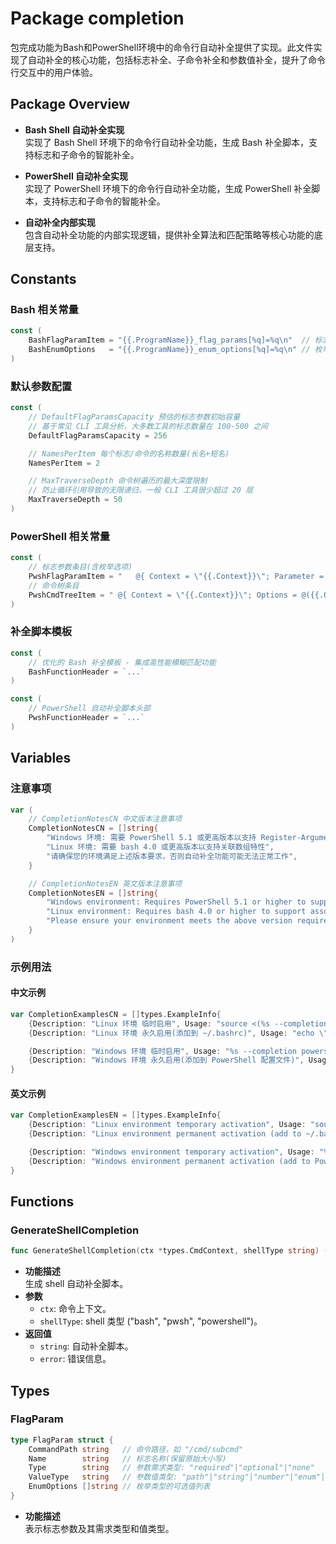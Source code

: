 # Package completion

包完成功能为Bash和PowerShell环境中的命令行自动补全提供了实现。此文件实现了自动补全的核心功能，包括标志补全、子命令补全和参数值补全，提升了命令行交互中的用户体验。

## Package Overview

- **Bash Shell 自动补全实现**  
  实现了 Bash Shell 环境下的命令行自动补全功能，生成 Bash 补全脚本，支持标志和子命令的智能补全。

- **PowerShell 自动补全实现**  
  实现了 PowerShell 环境下的命令行自动补全功能，生成 PowerShell 补全脚本，支持标志和子命令的智能补全。

- **自动补全内部实现**  
  包含自动补全功能的内部实现逻辑，提供补全算法和匹配策略等核心功能的底层支持。

## Constants

### Bash 相关常量

```go
const (
    BashFlagParamItem = "{{.ProgramName}}_flag_params[%q]=%q\n"  // 标志参数项格式
    BashEnumOptions   = "{{.ProgramName}}_enum_options[%q]=%q\n" // 枚举选项格式
)
```

### 默认参数配置

```go
const (
    // DefaultFlagParamsCapacity 预估的标志参数初始容量
    // 基于常见 CLI 工具分析，大多数工具的标志数量在 100-500 之间
    DefaultFlagParamsCapacity = 256

    // NamesPerItem 每个标志/命令的名称数量(长名+短名)
    NamesPerItem = 2

    // MaxTraverseDepth 命令树遍历的最大深度限制
    // 防止循环引用导致的无限递归，一般 CLI 工具很少超过 20 层
    MaxTraverseDepth = 50
)
```

### PowerShell 相关常量

```go
const (
    // 标志参数条目(含枚举选项)
    PwshFlagParamItem = "	@{ Context = \"{{.Context}}\"; Parameter = \"{{.Parameter}}\"; ParamType = \"{{.ParamType}}\"; ValueType = \"{{.ValueType}}\"; Options = @({{.Options}}) }"
    // 命令树条目
    PwshCmdTreeItem = "	@{ Context = \"{{.Context}}\"; Options = @({{.Options}}) }"
)
```

### 补全脚本模板

```go
const (
    // 优化的 Bash 补全模板 - 集成高性能模糊匹配功能
    BashFunctionHeader = `...`
)

const (
    // PowerShell 自动补全脚本头部
    PwshFunctionHeader = `...`
)
```

## Variables

### 注意事项

```go
var (
    // CompletionNotesCN 中文版本注意事项
    CompletionNotesCN = []string{
        "Windows 环境: 需要 PowerShell 5.1 或更高版本以支持 Register-ArgumentCompleter",
        "Linux 环境: 需要 bash 4.0 或更高版本以支持关联数组特性",
        "请确保您的环境满足上述版本要求，否则自动补全功能可能无法正常工作",
    }

    // CompletionNotesEN 英文版本注意事项
    CompletionNotesEN = []string{
        "Windows environment: Requires PowerShell 5.1 or higher to support Register-ArgumentCompleter",
        "Linux environment: Requires bash 4.0 or higher to support associative array features",
        "Please ensure your environment meets the above version requirements, otherwise the auto-completion feature may not work properly",
    }
)
```

### 示例用法

#### 中文示例

```go
var CompletionExamplesCN = []types.ExampleInfo{
    {Description: "Linux 环境 临时启用", Usage: "source <(%s --completion bash)"},
    {Description: "Linux 环境 永久启用(添加到 ~/.bashrc)", Usage: "echo \"source <(%s --completion bash)\" >> ~/.bashrc"},

    {Description: "Windows 环境 临时启用", Usage: "%s --completion powershell | Out-String | Invoke-Expression"},
    {Description: "Windows 环境 永久启用(添加到 PowerShell 配置文件)", Usage: "echo \"%s --completion powershell | Out-String | Invoke-Expression\" >> $PROFILE"},
}
```

#### 英文示例

```go
var CompletionExamplesEN = []types.ExampleInfo{
    {Description: "Linux environment temporary activation", Usage: "source <(%s --completion bash)"},
    {Description: "Linux environment permanent activation (add to ~/.bashrc)", Usage: "echo \"source <(%s --completion bash)\" >> ~/.bashrc"},

    {Description: "Windows environment temporary activation", Usage: "%s --completion powershell | Out-String | Invoke-Expression"},
    {Description: "Windows environment permanent activation (add to PowerShell profile)", Usage: "echo \"%s --completion powershell | Out-String | Invoke-Expression\" >> $PROFILE"},
}
```

## Functions

### GenerateShellCompletion

```go
func GenerateShellCompletion(ctx *types.CmdContext, shellType string) (string, error)
```

- **功能描述**  
  生成 shell 自动补全脚本。
- **参数**  
  - `ctx`: 命令上下文。
  - `shellType`: shell 类型 ("bash", "pwsh", "powershell")。
- **返回值**  
  - `string`: 自动补全脚本。
  - `error`: 错误信息。

## Types

### FlagParam

```go
type FlagParam struct {
    CommandPath string   // 命令路径，如 "/cmd/subcmd"
    Name        string   // 标志名称(保留原始大小写)
    Type        string   // 参数需求类型: "required"|"optional"|"none"
    ValueType   string   // 参数值类型: "path"|"string"|"number"|"enum"|"bool" 等
    EnumOptions []string // 枚举类型的可选值列表
}
```

- **功能描述**  
  表示标志参数及其需求类型和值类型。